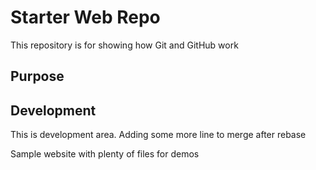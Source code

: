 # Starter Web Repo

This repository is for showing how Git and GitHub work

## Purpose

## Development
This is development area.
Adding some more line to merge after rebase

Sample website with plenty of files for demos